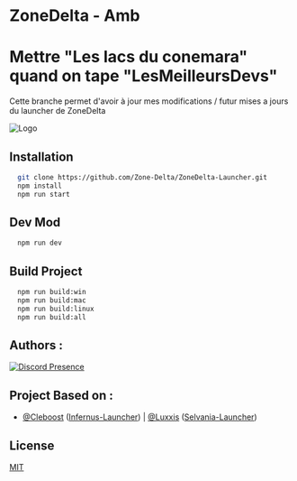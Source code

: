 
# ZoneDelta - Amb
# Mettre "Les lacs du conemara" quand on tape "LesMeilleursDevs"
Cette branche permet d'avoir à jour mes modifications / futur mises a jours du launcher de ZoneDelta

![Logo](https://cdn.discordapp.com/attachments/872149737858564106/1024401412580446268/zonedelta_installer.png)


## Installation



```bash
  git clone https://github.com/Zone-Delta/ZoneDelta-Launcher.git
  npm install
  npm run start
```
    
## Dev Mod

```bash
  npm run dev
```

## Build Project

```bash
  npm run build:win
  npm run build:mac
  npm run build:linux
  npm run build:all
```


## Authors :
[![Discord Presence](https://lanyard.cnrad.dev/api/420677579645779978?hideDiscrim=true)](https://discord.com/users/420677579645779978)

## Project Based on :
- [@Cleboost](https://github.com/Cleboost) ([Infernus-Launcher](https://github.com/Cleboost/Infernus-Launcher)) | [@Luxxis](https://www.github.com/luxxis) ([Selvania-Launcher](https://github.com/luuxis/Selvania-Launcher))
## License

[MIT](https://choosealicense.com/licenses/mit/)

